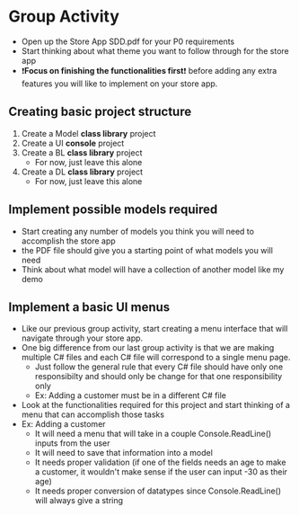 # Group Activity
* Open up the Store App SDD.pdf for your P0 requirements
* Start thinking about what theme you want to follow through for the store app
* :exclamation:**Focus on finishing the functionalities first**:exclamation: before adding any extra features you will like to implement on your store app.

## Creating basic project structure
1. Create a Model **class library** project
2. Create a UI **console** project
3. Create a BL **class library** project
    * For now, just leave this alone
4. Create a DL **class library** project
    * For now, just leave this alone

## Implement possible models required
* Start creating any number of models you think you will need to accomplish the store app
* the PDF file should give you a starting point of what models you will need
* Think about what model will have a collection of another model like my demo

## Implement a basic UI menus
* Like our previous group activity, start creating a menu interface that will navigate through your store app.
* One big difference from our last group activity is that we are making multiple C# files and each C# file will correspond to a single menu page.
    * Just follow the general rule that every C# file should have only one responsibilty and should only be change for that one responsibility only
    * Ex: Adding a customer must be in a different C# file
* Look at the functionalities required for this project and start thinking of a menu that can accomplish those tasks
* Ex:
    Adding a customer
    - It will need a menu that will take in a couple Console.ReadLine() inputs from the user
    - It will need to save that information into a model
    - It needs proper validation (if one of the fields needs an age to make a customer, it wouldn't make sense if the user can input -30 as their age)
    - It needs proper conversion of datatypes since Console.ReadLine() will always give a string 